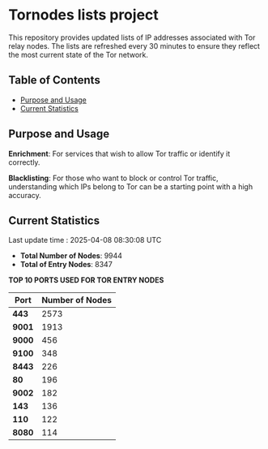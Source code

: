 # Tornodes lists project

This repository provides updated lists of IP addresses associated with Tor relay nodes. The lists are refreshed every 30 minutes to ensure they reflect the most current state of the Tor network.

## Table of Contents

- [Purpose and Usage](#purpose-and-usage)
- [Current Statistics](#current-statistics)


## Purpose and Usage

**Enrichment**: For services that wish to allow Tor traffic or identify it correctly.

**Blacklisting**: For those who want to block or control Tor traffic, understanding which IPs belong to Tor can be a starting point with a high accuracy.

## Current Statistics

Last update time : 2025-04-08 08:30:08 UTC

- **Total Number of Nodes**: 9944
- **Total of Entry Nodes**: 8347

**TOP 10 PORTS USED FOR TOR ENTRY NODES**

| **Port** | **Number of Nodes** |
|------|-----------------|
| **443**   | 2573  |
| **9001**   | 1913  |
| **9000**   | 456  |
| **9100**   | 348  |
| **8443**   | 226  |
| **80**   | 196  |
| **9002**   | 182  |
| **143**   | 136  |
| **110**   | 122  |
| **8080**   | 114  |

